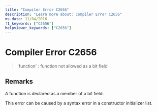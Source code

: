 ```yaml
---
title: "Compiler Error C2656"
description: "Learn more about: Compiler Error C2656"
ms.date: 11/04/2016
f1_keywords: ["C2656"]
helpviewer_keywords: ["C2656"]
---
```

# Compiler Error C2656

> 'function' : function not allowed as a bit field

## Remarks

A function is declared as a member of a bit field.

This error can be caused by a syntax error in a constructor initializer list.
